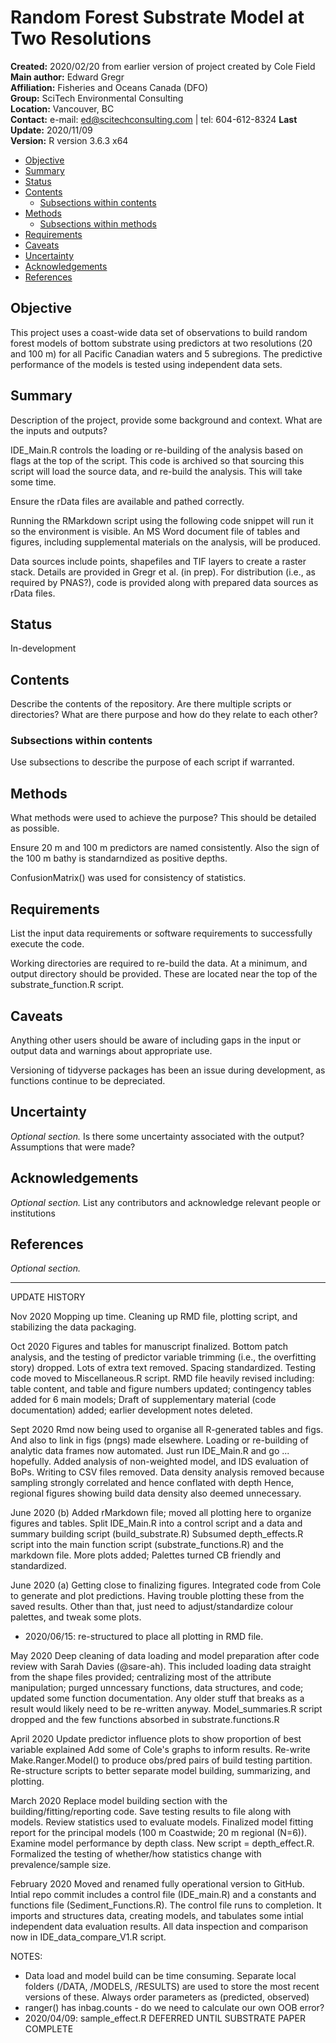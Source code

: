 # Random Forest Substrate Model at Two Resolutions

__Created:__      2020/02/20 from earlier version of project created by Cole Field
__Main author:__  Edward Gregr  
__Affiliation:__  Fisheries and Oceans Canada (DFO)   
__Group:__        SciTech Environmental Consulting   
__Location:__     Vancouver, BC   
__Contact:__      e-mail: ed@scitechconsulting.com | tel: 604-612-8324
__Last Update:__  2020/11/09   
__Version:__      R version 3.6.3 x64

- [Objective](#objective)
- [Summary](#summary)
- [Status](#status)
- [Contents](#contents)
  + [Subsections within contents](#subsections-within-contents)
- [Methods](#methods)
  + [Subsections within methods](#subsections-within-methods)
- [Requirements](#requirements)
- [Caveats](#caveats)
- [Uncertainty](#uncertainty)
- [Acknowledgements](#acknowledgements)
- [References](#references)


## Objective
This project uses a coast-wide data set of observations to build random forest models of bottom substrate using predictors at two resolutions (20 and 100 m) for all Pacific Canadian waters and 5 subregions. The predictive performance of the models is tested using independent data sets.

## Summary
Description of the project, provide some background and context. What are the inputs and outputs?


IDE_Main.R controls the loading or re-building of the analysis based on flags at the top of the script. This code is archived so that sourcing this script will load the source data, and re-build the analysis. This will take some time.

Ensure the rData files are available and pathed correctly.

Running the RMarkdown script using the following code snippet will run it so the environment is visible. An MS Word document file of tables and figures, including supplemental materials on the analysis, will be produced. 


Data sources include points, shapefiles and TIF layers to create a raster stack. Details are provided in Gregr et al. (in prep). For distribution (i.e., as required by PNAS?), code is provided along with prepared data sources as rData files.  


## Status
In-development


## Contents
Describe the contents of the repository. Are there multiple scripts or directories? What are there purpose and how do they relate to each other?
### Subsections within contents
Use subsections to describe the purpose of each script if warranted.


## Methods
What methods were used to achieve the purpose? This should be detailed as possible.

Ensure 20 m and 100 m predictors are named consistently. Also the sign of the 100 m bathy is standarndized as positive depths. 

ConfusionMatrix() was used for consistency of statistics. 


## Requirements
List the input data requirements or software requirements to successfully execute the code.

Working directories are required to re-build the data. At a minimum, and output directory should be provided. These are located near the top of the substrate_function.R script.


## Caveats
Anything other users should be aware of including gaps in the input or output data and warnings about appropriate use.

Versioning of tidyverse packages has been an issue during development, as functions continue to be depreciated. 


## Uncertainty
*Optional section.* Is there some uncertainty associated with the output? Assumptions that were made?


## Acknowledgements
*Optional section.* List any contributors and acknowledge relevant people or institutions


## References
*Optional section.*


--------------
UPDATE HISTORY

Nov 2020
Mopping up time. Cleaning up RMD file, plotting script, and stabilizing the data packaging. 

Oct 2020
Figures and tables for manuscript finalized.
Bottom patch analysis, and the testing of predictor variable trimming (i.e., the overfitting story) dropped.
Lots of extra text removed. Spacing standardized. Testing code moved to Miscellaneous.R script.
RMD file heavily revised including: table content, and table and figure numbers updated; contingency tables added for 6 main models; Draft of supplementary material (code documentation) added; earlier development notes deleted.

Sept 2020
Rmd now being used to organise all R-generated tables and figs. And also to link in figs (pngs) made elsewhere.
Loading or re-building of analytic data frames now automated. Just run IDE_Main.R and go ... hopefully. 
Added analysis of non-weighted model, and IDS evaluation of BoPs.
Writing to CSV files removed. 
Data density analysis removed because sampling strongly correlated and hence conflated with depth
Hence, regional figures showing build data density also deemed unnecessary. 
		
June 2020 (b)
Added rMarkdown file; moved all plotting here to organize figures and tables. 
Split IDE_Main.R into a control script and a data and summary building script (build_substrate.R)
Subsumed depth_effects.R script into the main function script (substrate_functions.R) and the markdown file. 
More plots added; Palettes turned CB friendly and standardized.

June 2020 (a)
Getting close to finalizing figures. Integrated code from Cole to generate and plot predictions. Having trouble plotting these from the saved results. Other than that, just need to adjust/standardize colour palettes, and tweak some plots.
- 2020/06/15: re-structured to place all plotting in RMD file. 

May 2020 
Deep cleaning of data loading and model preparation after code review with Sarah Davies (@sare-ah). This included loading data straight from the shape files provided; centralizing most of the attribute manipulation; purged unncessary functions, data structures, and code; updated some function documentation. Any older stuff that breaks as a result would likely need to be re-written anyway. 
Model_summaries.R script dropped and the few functions absorbed in substrate.functions.R

April 2020
Update predictor influence plots to show proportion of best variable explained
Add some of Cole's graphs to inform results. 
Re-write Make.Ranger.Model() to produce obs/pred pairs of build testing partition.
Re-structure scripts to better separate model building, summarizing, and plotting.

March 2020
Replace model building section with the building/fitting/reporting code. Save testing results to file along with models. 
Review statistics used to evaluate models.
Finalized model fitting report for the principal models (100 m Coastwide; 20 m regional (N=6)).
Examine model performance by depth class. New script = depth_effect.R.
Formalized the testing of whether/how statistics change with prevalence/sample size.

February 2020
Moved and renamed fully operational version to GitHub.
Intial repo commit includes a control file (IDE_main.R) and a constants and functions file (Sediment_Functions.R). The control file runs to completion. It imports and structures data, creating models, and tabulates some intial independent data evaluation results. 
All data inspection and comparison now in IDE_data_compare_V1.R script.

NOTES: 
- Data load and model build can be time consuming. Separate local folders (/DATA, /MODELS, /RESULTS) are used to store the most recent versions of these.
   Always order parameters as (predicted, observed)
- ranger() has inbag.counts - do we need to calculate our own OOB error?
- 2020/04/09: sample_effect.R DEFERRED UNTIL SUBSTRATE PAPER COMPLETE


